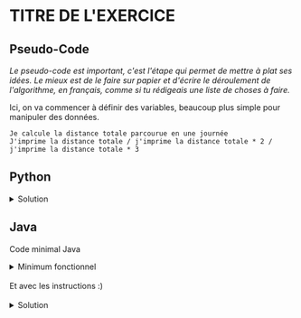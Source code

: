 # TITRE DE L'EXERCICE

## Pseudo-Code

_Le pseudo-code est important, c'est l'étape qui permet de mettre à plat ses idées. Le mieux est de le faire sur papier et d'écrire le déroulement de l'algorithme, en français, comme si tu rédigeais une liste de choses à faire._

Ici, on va commencer à définir des variables, beaucoup plus simple pour manipuler des données.

```
Je calcule la distance totale parcourue en une journée
J'imprime la distance totale / j'imprime la distance totale * 2 / j'imprime la distance totale * 3
```

## Python

<details>
  <summary>Solution</summary>

```Python
distJour = 2 + 34 + 6
print(distJour, end = " ")
print(distJour * 2, end = " ")
print(distJour * 3)
```

</details>

## Java

Code minimal Java

<details>
  <summary>Minimum fonctionnel</summary>

```Java
  class Main {
    public static void main(String[] args) {
      // ton code ici
    }
  }
```

</details>

</br>
Et avec les instructions :)
</br>
</br>

<details>
  <summary>Solution</summary>


```Java
class Main {
   public static void main(String[] args) {
      int distJour = 2 + 34 + 6;
      System.out.print(distJour + " ");
      System.out.print((distJour * 2) + " ");
      System.out.println(distJour * 3);
   }
}
```

</details>
